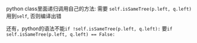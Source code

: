python
class里面递归调用自己的方法: 需要 `self.isSameTree(p.left, q.left)`
用到`self`, 否则编译出错

还有，python的语法不能`if !self.isSameTree(p.left, q.left):`
要`if self.isSameTree(p.left, q.left) == False:`
